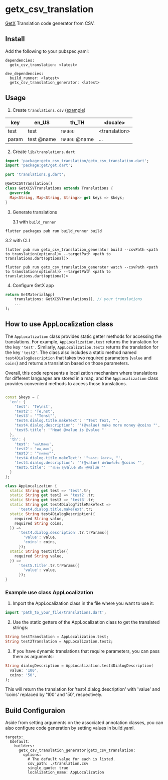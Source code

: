 # getx_csv_translation

<!--
This README describes the package. If you publish this package to pub.dev,
this README's contents appear on the landing page for your package.

For information about how to write a good package README, see the guide for
[writing package pages](https://dart.dev/guides/libraries/writing-package-pages).

For general information about developing packages, see the Dart guide for
[creating packages](https://dart.dev/guides/libraries/create-library-packages)
and the Flutter guide for
[developing packages and plugins](https://flutter.dev/developing-packages).
-->

[GetX](https://pub.dev/packages/get#internationalization) Translation code generator from CSV.

## Install

Add the following to your pubspec.yaml:

```
dependencies:
  getx_csv_translation: <latest>

dev_dependencies:
  build_runner: <latest>
  getx_csv_translation_generator: <latest>
```

## Usage

1. Create `translations.csv` ([example](./getx_csv_translation_generator/example/translations.csv))

| key   | en_US      | th_TH       | \<locale>      |
| ----- | ---------- | ----------- | -------------- |
| test  | test       | ทดสอบ       | \<translation> |
| param | test @name | ทดสอบ @name | ...            |

2. Create `lib/translations.dart`

```dart
import 'package:getx_csv_translation/getx_csv_translation.dart';
import 'package:get/get.dart';

part 'translations.g.dart';

@GetXCSVTranslation()
class GetXCSVTranslations extends Translations {
  @override
  Map<String, Map<String, String>> get keys => $keys;
}
```

3. Generate translations

   3.1 with `build_runner`

```
flutter packages pub run build_runner build
```

3.2 with CLI

```
flutter pub run getx_csv_translation_generator build --csvPath <path to translation(optional)> --targetPath <path to translations.dart(optional)>
```

```
flutter pub run getx_csv_translation_generator watch --csvPath <path to translation(optional)> --targetPath <path to translations.dart(optional)>
```

4. Configure GetX app

```dart
return GetMaterialApp(
    translations: GetXCSVTranslations(), // your translations
    ...
);
```

## How to use AppLocalization class

The `AppLocalization` class provides static getter methods for accessing the translations. For example, `AppLocalization.test` returns the translation for the key `'test'`. Similarly, `AppLocalization.test2` returns the translation for the key `'test2'`. The class also includes a static method named `test4DialogDescription` that takes two required parameters (`value` and `coins`) and returns a translation based on those parameters.

Overall, this code represents a localization mechanism where translations for different languages are stored in a map, and the `AppLocalization` class provides convenient methods to access those translations.

```dart

const $keys = {
  'en': {
    'test': 'Te\nst',
    'test2': 'Te,nst',
    'test3': '"Tenst"',
    'test4.dialog.title.makeText': '"Test Text, "',
    'test4.dialog.description': '"(@value) make more money @coins "',
    'test5.title': '"Head @value is @value "'
  },
  'th': {
    'test': 'ทด\nสอบ',
    'test2': 'ทด,สอบ',
    'test3': '"ทดสอบ"',
    'test4.dialog.title.makeText': '"ทดสอบ ข้อความ, "',
    'test4.dialog.description': '"(@value) ทำเงินเพิ่มขึ้น @coins "',
    'test5.title': '"หัวข้อ @value เป็น @value "'
  }
};

class AppLocalization {
  static String get test => 'test'.tr;
  static String get test2 => 'test2'.tr;
  static String get test3 => 'test3'.tr;
  static String get test4DialogTitleMakeText =>
      'test4.dialog.title.makeText'.tr;
  static String test4DialogDescription({
    required String value,
    required String coins,
  }) =>
      'test4.dialog.description'.tr.trParams({
        'value': value,
        'coins': coins,
      });
  static String test5Title({
    required String value,
  }) =>
      'test5.title'.tr.trParams({
        'value': value,
      });
}
```

### Example use class AppLocalization

1. Import the AppLocalization class in the file where you want to use it:
``` dart
import 'path_to_your_file/translations.dart';
```

2. Use the static getters of the AppLocalization class to get the translated strings:
``` dart
String testTranslation = AppLocalization.test;
String test2Translation = AppLocalization.test2;
```

3. If you have dynamic translations that require parameters, you can pass them as arguments:
``` dart
String dialogDescription = AppLocalization.test4DialogDescription(
  value: '100',
  coins: '50',
);
```
This will return the translation for 'test4.dialog.description' with 'value' and 'coins' replaced by '100' and '50', respectively.

## Build Configuraion

Aside from setting arguments on the associated annotation classes, you can also configure code generation by setting values in build.yaml.

```
targets:
  $default:
    builders:
      getx_csv_translation_generator|getx_csv_translation:
        options:
          # The default value for each is listed.
          csv_path: ./translation.csv
          single_quote: true
          localization_name: AppLocalization
```
